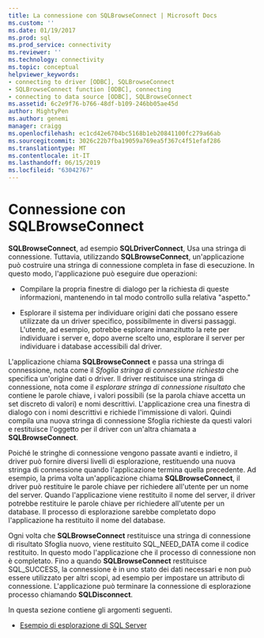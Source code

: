 ```yaml
---
title: La connessione con SQLBrowseConnect | Microsoft Docs
ms.custom: ''
ms.date: 01/19/2017
ms.prod: sql
ms.prod_service: connectivity
ms.reviewer: ''
ms.technology: connectivity
ms.topic: conceptual
helpviewer_keywords:
- connecting to driver [ODBC], SQLBrowseConnect
- SQLBrowseConnect function [ODBC], connecting
- connecting to data source [ODBC], SQLBrowseConnect
ms.assetid: 6c2e9f76-b766-48df-b109-246bb05ae45d
author: MightyPen
ms.author: genemi
manager: craigg
ms.openlocfilehash: ec1cd42e6704bc5168b1eb20841100fc279a66ab
ms.sourcegitcommit: 3026c22b7fba19059a769ea5f367c4f51efaf286
ms.translationtype: MT
ms.contentlocale: it-IT
ms.lasthandoff: 06/15/2019
ms.locfileid: "63042767"
---
```

# <a name="connecting-with-sqlbrowseconnect"></a>Connessione con SQLBrowseConnect
**SQLBrowseConnect**, ad esempio **SQLDriverConnect**, Usa una stringa di connessione. Tuttavia, utilizzando **SQLBrowseConnect**, un'applicazione può costruire una stringa di connessione completa in fase di esecuzione. In questo modo, l'applicazione può eseguire due operazioni:  
  
-   Compilare la propria finestre di dialogo per la richiesta di queste informazioni, mantenendo in tal modo controllo sulla relativa "aspetto."  
  
-   Esplorare il sistema per individuare origini dati che possano essere utilizzate da un driver specifico, possibilmente in diversi passaggi. L'utente, ad esempio, potrebbe esplorare innanzitutto la rete per individuare i server e, dopo averne scelto uno, esplorare il server per individuare i database accessibili dal driver.  
  
 L'applicazione chiama **SQLBrowseConnect** e passa una stringa di connessione, nota come il *Sfoglia stringa di connessione richiesta* che specifica un'origine dati o driver. Il driver restituisce una stringa di connessione, nota come il *esplorare stringa di connessione risultato* che contiene le parole chiave, i valori possibili (se la parola chiave accetta un set discreto di valori) e nomi descrittivi. L'applicazione crea una finestra di dialogo con i nomi descrittivi e richiede l'immissione di valori. Quindi compila una nuova stringa di connessione Sfoglia richieste da questi valori e restituisce l'oggetto per il driver con un'altra chiamata a **SQLBrowseConnect**.  
  
 Poiché le stringhe di connessione vengono passate avanti e indietro, il driver può fornire diversi livelli di esplorazione, restituendo una nuova stringa di connessione quando l'applicazione termina quella precedente. Ad esempio, la prima volta un'applicazione chiama **SQLBrowseConnect**, il driver può restituire le parole chiave per richiedere all'utente per un nome del server. Quando l'applicazione viene restituito il nome del server, il driver potrebbe restituire le parole chiave per richiedere all'utente per un database. Il processo di esplorazione sarebbe completato dopo l'applicazione ha restituito il nome del database.  
  
 Ogni volta che **SQLBrowseConnect** restituisce una stringa di connessione di risultato Sfoglia nuovo, viene restituito SQL_NEED_DATA come il codice restituito. In questo modo l'applicazione che il processo di connessione non è completato. Fino a quando **SQLBrowseConnect** restituisce SQL_SUCCESS, la connessione è in uno stato dei dati necessari e non può essere utilizzato per altri scopi, ad esempio per impostare un attributo di connessione. L'applicazione può terminare la connessione di esplorazione processo chiamando **SQLDisconnect**.  
  
 In questa sezione contiene gli argomenti seguenti.  
  
-   [Esempio di esplorazione di SQL Server](../../../odbc/reference/develop-app/sql-server-browsing-example.md)
